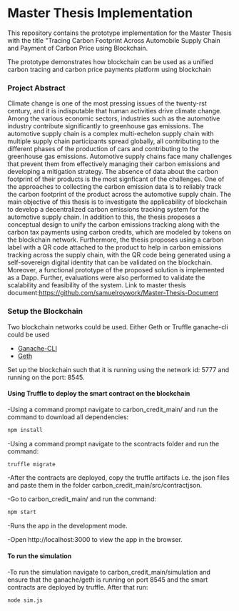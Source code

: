 # Master Thesis Implementation

This repository contains the prototype implementation for the Master Thesis with the title "Tracing Carbon Footprint Across Automobile Supply Chain and Payment of Carbon Price using Blockchain.

The prototype demonstrates how blockchain can be used as a unified carbon tracing and carbon price payments platform using blockchain

### Project Abstract

Climate change is one of the most pressing issues of the twenty-rst century, and it is indisputable that human activities drive climate change. Among the various economic sectors, industries such as the automotive industry contribute significantly to greenhouse gas emissions. The automotive supply chain is a complex multi-echelon supply chain with multiple supply chain participants spread globally, all contributing to the different phases of the production of cars and contributing to the greenhouse gas emissions. Automotive supply chains face many challenges that prevent them from effectively managing their carbon emissions and developing a mitigation strategy. The absence of data about the carbon footprint of their products is the most signficant of the challenges. One of the approaches to collecting the carbon emission data is to reliably track the carbon footprint of the product across the automotive supply chain. The main objective of this thesis is to investigate the applicability of blockchain to develop a decentralized carbon emissions tracking system for the automotive supply chain. In addition to this, the thesis proposes a conceptual design to unify the carbon emissions tracking along with the carbon tax payments using carbon credits, which are modeled by tokens on the blockchain network. Furthermore, the thesis proposes using a carbon label with a QR code attached to the product to help in carbon emissions tracking across the supply chain, with the QR code being generated using a self-sovereign digital identity that can be validated on the blockchain. Moreover, a functional prototype of the proposed solution is implemented as a Dapp. Further, evaluations were also performed to validate the scalability and feasibility of the system. Link to master thesis document:https://github.com/samuelroywork/Master-Thesis-Document

### Setup the Blockchain

Two blockchain networks could be used. Either Geth or Truffle ganache-cli could be used 
- [Ganache-CLI](https://github.com/trufflesuite/ganache-cli)
- [Geth](https://geth.ethereum.org/)

Set up the blockchain such that it is running using the network id: 5777 and running on the port: 8545.


#### Using Truffle to deploy the smart contract on the blockchain
-Using a command prompt navigate to carbon_credit_main/ and run the command to download all dependencies:

```sh
npm install
```

-Using a command prompt navigate to the scontracts folder and run the command:

```sh
truffle migrate
```

-After the contracts are deployed, copy the truffle artifacts i.e. the json files and paste them in the folder carbon_credit_main/src/contractjson.

-Go to carbon_credit_main/ and run the command:


```sh
npm start
```

-Runs the app in the development mode.

-Open http://localhost:3000 to view the app in the browser.

#### To run the simulation 

-To run the simulation navigate to carbon_credit_main/simulation and ensure that the ganache/geth is running on port 8545 and the smart contracts are deployed by truffle. After that run:
 

  ```sh
 node sim.js
```
